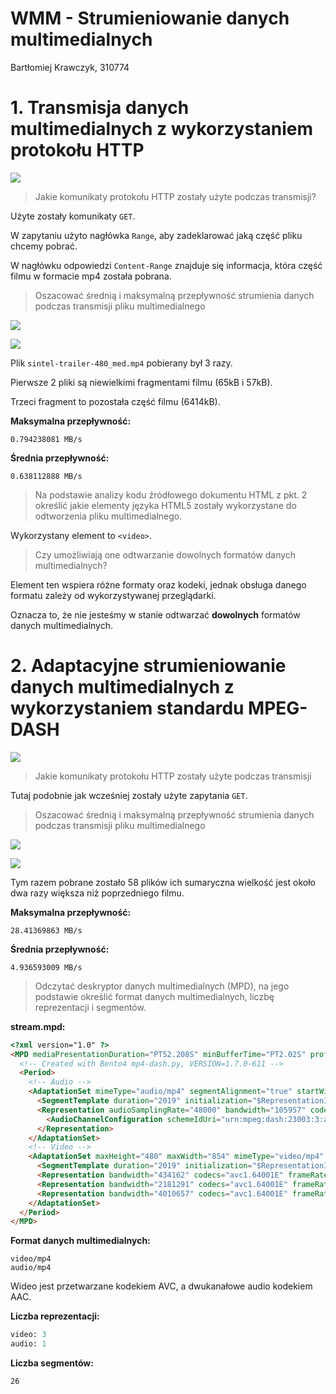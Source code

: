 # WMM - Strumieniowanie danych multimedialnych

Bartłomiej Krawczyk, 310774

# 1. Transmisja danych multimedialnych z wykorzystaniem protokołu HTTP

![](./images/progresive.png)

> Jakie komunikaty protokołu HTTP zostały użyte podczas transmisji?

Użyte zostały komunikaty `GET`.

W zapytaniu użyto nagłówka `Range`, aby zadeklarować jaką część pliku chcemy pobrać.

W nagłówku odpowiedzi `Content-Range` znajduje się informacja, która część filmu w formacie mp4 została pobrana.

<div style="page-break-after: always;"></div>

> Oszacować średnią i maksymalną przepływność strumienia danych podczas transmisji pliku multimedialnego

![](./images/Figure_1_1.png)

![](./images/progresive_table.png)

Plik `sintel-trailer-480_med.mp4` pobierany był 3 razy. 

Pierwsze 2 pliki są niewielkimi fragmentami filmu (65kB i 57kB).

Trzeci fragment to pozostała część filmu (6414kB).

**Maksymalna przepływność:**
```
0.794238081 MB/s
```

**Średnia przepływność:**
```
0.638112888 MB/s
```

> Na podstawie analizy kodu źródłowego dokumentu HTML z pkt. 2 określić jakie elementy języka HTML5 zostały wykorzystane do odtworzenia pliku multimedialnego. 

Wykorzystany element to `<video>`.

> Czy umożliwiają one odtwarzanie dowolnych formatów danych multimedialnych?

Element ten wspiera różne formaty oraz kodeki, jednak obsługa danego formatu zależy od wykorzystywanej przeglądarki.

Oznacza to, że nie jesteśmy w stanie odtwarzać **dowolnych** formatów danych multimedialnych.

# 2. Adaptacyjne strumieniowanie danych multimedialnych z wykorzystaniem standardu MPEG-DASH

![](./images/dash.png)

> Jakie komunikaty protokołu HTTP zostały użyte podczas transmisji

Tutaj podobnie jak wcześniej zostały użyte zapytania `GET`.

<div style="page-break-after: always;"></div>

> Oszacować średnią i maksymalną przepływność strumienia danych podczas transmisji pliku multimedialnego

![](./images/Figure_1.png)

![](./images/dash_table.png)

Tym razem pobrane zostało 58 plików ich sumaryczna wielkość jest około dwa razy większa niż poprzedniego filmu.

**Maksymalna przepływność:**
```
28.41369863 MB/s
```

**Średnia przepływność:**
```
4.936593009 MB/s
```

> Odczytać deskryptor danych multimedialnych (MPD), na jego podstawie określić format danych multimedialnych, liczbę reprezentacji i segmentów.

**stream.mpd:**
```html
<?xml version="1.0" ?>
<MPD mediaPresentationDuration="PT52.208S" minBufferTime="PT2.02S" profiles="urn:mpeg:dash:profile:isoff-live:2011" type="static" xmlns="urn:mpeg:dash:schema:mpd:2011">
  <!-- Created with Bento4 mp4-dash.py, VERSION=1.7.0-611 -->
  <Period>
    <!-- Audio -->
    <AdaptationSet mimeType="audio/mp4" segmentAlignment="true" startWithSAP="1">
      <SegmentTemplate duration="2019" initialization="$RepresentationID$/init.mp4" media="$RepresentationID$/seg-$Number$.m4s" startNumber="1" timescale="1000"/>
      <Representation audioSamplingRate="48000" bandwidth="105957" codecs="mp4a.40.2" id="audio/und">
        <AudioChannelConfiguration schemeIdUri="urn:mpeg:dash:23003:3:audio_channel_configuration:2011" value="2"/>
      </Representation>
    </AdaptationSet>
    <!-- Video -->
    <AdaptationSet maxHeight="480" maxWidth="854" mimeType="video/mp4" minHeight="480" minWidth="854" segmentAlignment="true" startWithSAP="1">
      <SegmentTemplate duration="2019" initialization="$RepresentationID$/init.mp4" media="$RepresentationID$/seg-$Number$.m4s" startNumber="1" timescale="1000"/>
      <Representation bandwidth="434162" codecs="avc1.64001E" frameRate="24" height="480" id="video/1" scanType="progressive" width="854"/>
      <Representation bandwidth="2181291" codecs="avc1.64001E" frameRate="24" height="480" id="video/2" scanType="progressive" width="854"/>
      <Representation bandwidth="4010657" codecs="avc1.64001E" frameRate="24" height="480" id="video/3" scanType="progressive" width="854"/>
    </AdaptationSet>
  </Period>
</MPD>

```

**Format danych multimedialnych:**
```
video/mp4
audio/mp4
```

Wideo jest przetwarzane kodekiem AVC, a dwukanałowe audio kodekiem AAC.

**Liczba reprezentacji:**
```py
video: 3
audio: 1
```

**Liczba segmentów:**
```
26
```